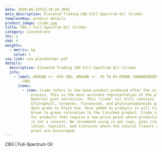 ```yaml
---
date: 2020-08-25T22:18:19.304Z
meta_description: Elevated Trading CBG Full-Spectrum Oil (Crude)
templateKey: product-details
product_image: crude.jpg
title: CBG | Full-Spectrum Oil (Crude)
category: Concentrate
thc: 2
cbd: 4
weights:
  - metric: kg
    value: 1
coa_link: coa-placeholder.pdf
details:
  description: Elevated Trading CBG Full-Spectrum Oil (Crude)
  info:
    - label: AROUND +/- 65% CBG; AROUND +/- 3% TO 6% MINOR CANNABINOIDS (CBC, CBD,
        CBN)
      items:
        - item: Crude refers to the base product produced after the initial extraction
            process. This is the most accurate representation of the plant
            material post extraction. This "crude" oil still contains
            Chlorophyll, terpenes, flavonoids, and phytocannabinoids giving it a
            dark green to black hue. Once added to products it will transfer a
            brown to green coloration to the finished product. Crude is optimal
            for products that require a low price point where protecting flavor
            is not a concern. We recommend using in gel caps, pain creams,
            lotion, topicals, and tinctures where the natural flavors of the
            plant are encouraged.
---
```


CBG | Full-Spectrum Oil
